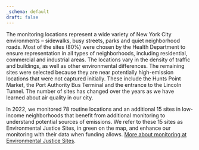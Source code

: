 ```yaml
---
_schema: default
draft: false
---
```

The monitoring locations represent a wide variety of New York City environments – sidewalks, busy streets, parks and quiet neighborhood roads. Most of the sites (80%) were chosen by the Health Department to ensure representation in all types of neighborhoods, including residential, commercial and industrial areas. The locations vary in the density of traffic and buildings, as well as other environmental differences. The remaining sites were selected because they are near potentially high-emission locations that were not captured initially. These include the Hunts Point Market, the Port Authority Bus Terminal and the entrance to the Lincoln Tunnel. The number of sites has changed over the years as we have learned about air quality in our city.

In 2022, we monitored 78 routine locations and an additional 15 sites in low-income neighborhoods that benefit from additional monitoring to understand potential sources of emissions. We refer to these 15 sites as Environmental Justice Sites, in green on the map, and enhance our monitoring with their data when funding allows.&nbsp;[More about monitoring at Environmental Justice Sites](../../../data-stories/AQsnapshots/).